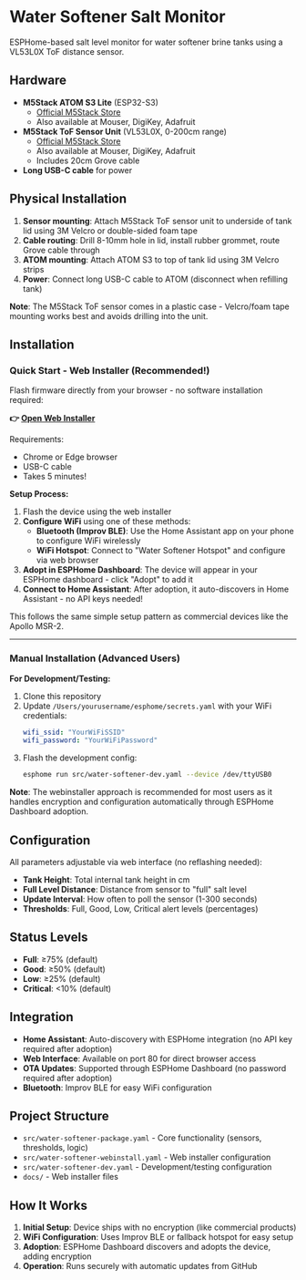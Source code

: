 # Water Softener Salt Monitor

ESPHome-based salt level monitor for water softener brine tanks using a VL53L0X ToF distance sensor.

## Hardware

- **M5Stack ATOM S3 Lite** (ESP32-S3)
  - [Official M5Stack Store](https://shop.m5stack.com/products/atoms3-lite-esp32s3-dev-kit)
  - Also available at Mouser, DigiKey, Adafruit
- **M5Stack ToF Sensor Unit** (VL53L0X, 0-200cm range)
  - [Official M5Stack Store](https://shop.m5stack.com/products/tof-sensor-unit)
  - Also available at Mouser, DigiKey, Adafruit
  - Includes 20cm Grove cable
- **Long USB-C cable** for power

## Physical Installation

1. **Sensor mounting**: Attach M5Stack ToF sensor unit to underside of tank lid using 3M Velcro or double-sided foam tape
2. **Cable routing**: Drill 8-10mm hole in lid, install rubber grommet, route Grove cable through
3. **ATOM mounting**: Attach ATOM S3 to top of tank lid using 3M Velcro strips
4. **Power**: Connect long USB-C cable to ATOM (disconnect when refilling tank)

**Note**: The M5Stack ToF sensor comes in a plastic case - Velcro/foam tape mounting works best and avoids drilling into the unit.

## Installation

### Quick Start - Web Installer (Recommended!)

Flash firmware directly from your browser - no software installation required:

**👉 [Open Web Installer](https://rmaher001.github.io/water-softener-monitor/)**

Requirements:
- Chrome or Edge browser
- USB-C cable
- Takes 5 minutes!

**Setup Process:**
1. Flash the device using the web installer
2. **Configure WiFi** using one of these methods:
   - **Bluetooth (Improv BLE)**: Use the Home Assistant app on your phone to configure WiFi wirelessly
   - **WiFi Hotspot**: Connect to "Water Softener Hotspot" and configure via web browser
3. **Adopt in ESPHome Dashboard**: The device will appear in your ESPHome dashboard - click "Adopt" to add it
4. **Connect to Home Assistant**: After adoption, it auto-discovers in Home Assistant - no API keys needed!

This follows the same simple setup pattern as commercial devices like the Apollo MSR-2.

---

### Manual Installation (Advanced Users)

**For Development/Testing:**

1. Clone this repository
2. Update `/Users/yourusername/esphome/secrets.yaml` with your WiFi credentials:
   ```yaml
   wifi_ssid: "YourWiFiSSID"
   wifi_password: "YourWiFiPassword"
   ```
3. Flash the development config:
   ```bash
   esphome run src/water-softener-dev.yaml --device /dev/ttyUSB0
   ```

**Note**: The webinstaller approach is recommended for most users as it handles encryption and configuration automatically through ESPHome Dashboard adoption.

## Configuration

All parameters adjustable via web interface (no reflashing needed):

- **Tank Height**: Total internal tank height in cm
- **Full Level Distance**: Distance from sensor to "full" salt level
- **Update Interval**: How often to poll the sensor (1-300 seconds)
- **Thresholds**: Full, Good, Low, Critical alert levels (percentages)

## Status Levels

- **Full**: ≥75% (default)
- **Good**: ≥50% (default)
- **Low**: ≥25% (default)
- **Critical**: <10% (default)

## Integration

- **Home Assistant**: Auto-discovery with ESPHome integration (no API key required after adoption)
- **Web Interface**: Available on port 80 for direct browser access
- **OTA Updates**: Supported through ESPHome Dashboard (no password required after adoption)
- **Bluetooth**: Improv BLE for easy WiFi configuration

## Project Structure

- `src/water-softener-package.yaml` - Core functionality (sensors, thresholds, logic)
- `src/water-softener-webinstall.yaml` - Web installer configuration
- `src/water-softener-dev.yaml` - Development/testing configuration
- `docs/` - Web installer files

## How It Works

1. **Initial Setup**: Device ships with no encryption (like commercial products)
2. **WiFi Configuration**: Uses Improv BLE or fallback hotspot for easy setup
3. **Adoption**: ESPHome Dashboard discovers and adopts the device, adding encryption
4. **Operation**: Runs securely with automatic updates from GitHub
